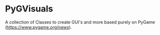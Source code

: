 # PyGVisuals
A collection of Classes to create GUI's and more based purely on PyGame (https://www.pygame.org/news).
